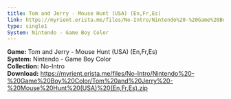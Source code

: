 ```yaml
---
title: Tom and Jerry - Mouse Hunt (USA) (En,Fr,Es)
link: https://myrient.erista.me/files/No-Intro/Nintendo%20-%20Game%20Boy%20Color/Tom%20and%20Jerry%20-%20Mouse%20Hunt%20(USA)%20(En,Fr,Es).zip
type: single1
System: Nintendo - Game Boy Color
---
```

<b>Game:</b> Tom and Jerry - Mouse Hunt (USA) (En,Fr,Es)<br>
<b>System:</b> Nintendo - Game Boy Color<br>
<b>Collection:</b> No-Intro<br>
<b>Download:</b> https://myrient.erista.me/files/No-Intro/Nintendo%20-%20Game%20Boy%20Color/Tom%20and%20Jerry%20-%20Mouse%20Hunt%20(USA)%20(En,Fr,Es).zip